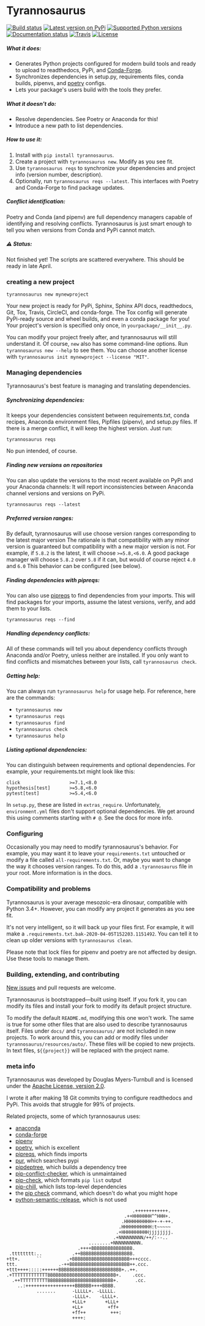 # Tyrannosaurus

[![Build status](https://img.shields.io/pypi/status/tyrannosaurus)](https://pypi.org/project/tyrannosaurus/)
[![Latest version on
PyPi](https://badge.fury.io/py/tyrannosaurus.svg)](https://pypi.org/project/tyrannosaurus/)
[![Supported Python
versions](https://img.shields.io/pypi/pyversions/tyrannosaurus.svg)](https://pypi.org/project/tyrannosaurus/)
[![Documentation
status](https://readthedocs.org/projects/tyrannosaurus/badge/?version=latest&style=flat-square)](https://readthedocs.org/projects/tyrannosaurus/)
[![Travis](https://travis-ci.org/dmyersturnbull/tyrannosaurus.svg?branch=master)](https://travis-ci.org/dmyersturnbull/tyrannosaurus)
[![License](https://img.shields.io/badge/License-Apache%202.0-blue.svg)](https://opensource.org/licenses/Apache-2.0)

##### What it does:
- Generates Python projects configured for modern build tools and ready to upload to readthedocs, PyPi, and [Conda-Forge](https://conda-forge.org/).
- Synchronizes dependencies in setup.py, requirements files, conda builds, pipenvs, and [poetry](https://python-poetry.org/) configs.
- Lets your package's users build with the tools they prefer.

##### What it doesn't do:
- Resolve dependencies. See Poetry or Anaconda for this!
- Introduce a new path to list dependencies.

##### How to use it:

1. Install with `pip install tyrannosaurus`.
2. Create a project with `tyrannosaurus new`. Modify as you see fit.
4. Use `tyrannosaurus reqs` to synchronize your dependencies and project info (version number, description).
5. Optionally, run `tyrannosaurus reqs --latest`. This interfaces with Poetry and Conda-Forge to find package updates.

##### Conflict identification:

Poetry and Conda (and pipenv) are full dependency managers capable of identifying and resolving conflicts.
Tyrannosaurus is just smart enough to tell you when versions from Conda and PyPi cannot match.

##### ⚠ Status:

Not finished yet! The scripts are scattered everywhere. This should be ready in late April.

### creating a new project

```
tyrannosaurus new mynewproject
```

Your new project is ready for PyPi, Sphinx, Sphinx API docs, readthedocs, Git, Tox, Travis, CircleCI, and conda-forge.
The Tox config will generate PyPi-ready source and wheel builds, and even a conda package for you!
Your project's version is specified only once, in `yourpackage/__init__.py`.

You can modify your project freely after, and tyrannosaurus will still understand it.
Of course, `new` also has some command-line options. Run `tyrannosaurus new --help` to see them.
You can choose another license with `tyrannosaurus init mynewproject --license "MIT"`.

### Managing dependencies

Tyrannosaurus's best feature is managing and translating dependencies.

##### Synchronizing dependencies:

It keeps your dependencies consistent between requirements.txt, conda recipes, Anaconda environment files, Pipfiles (pipenv), and setup.py files.
If there is a merge conflict, it will keep the highest version.
Just run:

```
tyrannosaurus reqs
```
No pun intended, of course.

##### Finding new versions on repositories

You can also update the versions to the most recent available on PyPi and your Anaconda channels:
It will report inconsistencies between Anaconda channel versions and versions on PyPi.

```
tyrannosaurus reqs --latest
```

##### Preferred version ranges:

By default, tyrannosaurus will use choose version ranges corresponding to the latest major version
The rationale is that compatibility with any minor version is guaranteed but compatibility with a new major version is not.
For example, if `5.8.2` is the latest, it will choose `>=5.8,<6.0`.
A good package manager will choose `5.8.2` over `5.8` if it can, but would of course reject `4.0` and `6.0` 
This behavior can be configured (see below).

##### Finding dependencies with pipreqs:

You can also use [pipreqs](https://github.com/bndr/pipreqs) to find dependencies from your imports.
This will find packages for your imports, assume the latest versions, verify, and add them to your lists.

```
tyrannosaurus reqs --find
```

##### Handling dependency conflicts:

All of these commands will tell you about dependency conflicts through Anaconda and/or Poetry, unless neither are installed.
If you only want to find conflicts and mismatches between your lists, call `tyrannosaurus check`.

##### Getting help:
You can always run `tyrannosaurus help` for usage help.
For reference, here are the commands:
- `tyrannosaurus new`
- `tyrannosaurus reqs`
- `tyrannosaurus find`
- `tyrannosaurus check`
- `tyrannosaurus help`

##### Listing optional dependencies:

You can distinguish between requirements and optional dependencies.
For example, your requirements.txt might look like this:
```
click                  >=7.1,<8.0
hypothesis[test]       >=5.8,<6.0
pytest[test]           >=5.4,<6.0
```

In `setup.py`, these are listed in `extras_require`.
Unfortunately, `environment.yml` files don't support optional dependencies.
We get around this using comments starting with `# @`. See the docs for more info.


### Configuring

Occasionally you may need to modify tyrannosaurus's behavior.
For example, you may want it to leave your `requirements.txt` untouched or modify a file called `all-requirements.txt`.
Or, maybe you want to change the way it chooses version ranges.
To do this, add a `.tyrannosaurus` file in your root.
More information is in the docs.


### Compatibility and problems

Tyrannosaurus is your average mesozoic-era dinosaur, compatible with Python 3.4+. 
However, you can modify any project it generates as you see fit.

It's not very intelligent, so it will back up your files first.
For example, it will make a `.requirements.txt.bak-2020-04-05T152203.1151492`.
You can tell it to clean up older versions with `tyrannosaurus clean`.

Please note that lock files for pipenv and poetry are not affected by design.
Use these tools to manage them.

### Building, extending, and contributing

[New issues](https://github.com/dmyersturnbull/tyrannosaurus/issues) and pull requests are welcome.

Tyrannosaurus is bootstrapped—built using itself.
If you fork it, you can modify its files and install your fork to modify its default project structure.

To modify the default `README.md`, modifying this one won't work.
The same is true for some other files that are also used to describe tyrannosaurus itself.
Files under `docs/` and `tyrannosaurus/` are not included in new projects.
To work around this, you can add or modify files under `tyrannosaurus/resources/auto/`.
These files will be copied to new projects.
In text files, `${{project}}` will be replaced with the project name.


### meta info

Tyrannosaurus was developed by Douglas Myers-Turnbull and is licensed under the [Apache License, version 2.0](https://www.apache.org/licenses/LICENSE-2.0).

I wrote it after making 18 Git commits trying to configure readthedocs and PyPi.
This avoids that struggle for 99% of projects.

Related projects, some of which tyrannosaurus uses:
- [anaconda](https://anaconda.org/)
- [conda-forge](https://conda-forge.org/)
- [pipenv](https://github.com/pypa/pipenv)
- [poetry](https://github.com/python-poetry/poetry), which is excellent
- [pipreqs](https://github.com/bndr/pipreqs), which finds imports
- [pur](https://github.com/alanhamlett/pip-update-requirements), which searches pypi
- [pipdeptree](https://github.com/naiquevin/pipdeptree), which builds a dependency tree
- [pip-conflict-checker](https://github.com/ambitioninc/pip-conflict-checker), which is unmaintained
- [pip-check](https://github.com/bartTC/pip-check/), which formats `pip list` output
- [pip-chill](https://github.com/rbanffy/pip-chill), which lists top-level dependencies
- the [pip check](https://pip.pypa.io/en/stable/reference/pip_check) command, which doesn't do what you might hope
- [python-semantic-release](https://github.com/relekang/python-semantic-release), which is not used

```
                                              .++++++++++++.  
                                           .++HHHHHHH^^HHH+.
                                          .HHHHHHHHHH++-+-++.
                                         .HHHHHHHHHHH:t~~~~~
                                        .+HHHHHHHHHHjjjjjjjj. 
                                       .+NNNNNNNNN/++/:--.. 
                              ........+NNNNNNNNNN.            
                          .++++BBBBBBBBBBBBBBB.             
 .tttttttt:..           .++BBBBBBBBBBBBBBBBBBB.             
+tt+.      ``         .+BBBBBBBBBBBBBBBBBBBBB+++cccc.        
ttt.               .-++BBBBBBBBBBBBBBBBBBBBBB++.ccc.    
+ttt++++:::::++++++BBBBBBBBBBBBBBBBBBBBBBB+..++.            
.+TTTTTTTTTTTTTBBBBBBBBBBBBBBBBBBBBBBBBB+.    .ccc.          
  .++TTTTTTTTTTBBBBBBBBBBBBBBBBBBBBBBBB+.      .cc.          
    ..:++++++++++++++++++BBBBBB++++BBBB.                     
           .......      -LLLLL+. -LLLLL.                     
                        -LLLL+.   -LLLL+.                    
                        +LLL+       +LLL+                       
                        +LL+         +ff+                       
                        +ff++         +++:                 
                        ++++:                              
```

